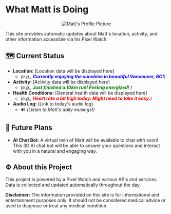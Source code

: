 # What Matt is Doing

<div align="center">
  <img src="https://via.placeholder.com/150" alt="Matt's Profile Picture"> 
</div>

This site provides automatic updates about Matt's location, activity, and other information accessible via his Pixel Watch.

## :world_map: Current Status

* **Location:** [Location data will be displayed here]  
    * _(e.g.,  <span style="color:blue">**Currently enjoying the sunshine in beautiful Vancouver, BC!**</span>)_
* **Activity:** [Activity data will be displayed here]
    * _(e.g., <span style="color:green">**Just finished a 10km run! Feeling energized!** </span>)_ 
* **Health Conditions:** [General health data will be displayed here] 
    * _(e.g., <span style="color:red">**Heart rate a bit high today. Might need to take it easy.**</span>)_
* **Audio Log:** [Link to today's audio log] 
    * :loud_sound: _(Listen to Matt's daily musings!)_

## :robot: Future Plans

* **AI Chat Bot:** A virtual twin of Matt will be available to chat with soon! This 3D AI chat bot will be able to answer your questions and interact with you in a natural and engaging way.

## :gear: About this Project

This project is powered by a Pixel Watch and various APIs and services. Data is collected and updated automatically throughout the day. 

**Disclaimer:** The information provided on this site is for informational and entertainment purposes only. It should not be considered medical advice or used to diagnose or treat any medical condition.
